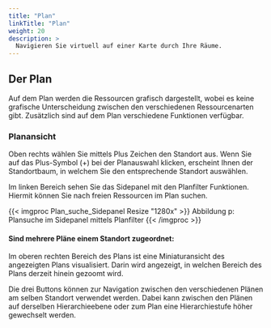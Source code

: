 ```yaml
---
title: "Plan"
linkTitle: "Plan"
weight: 20
description: >
  Navigieren Sie virtuell auf einer Karte durch Ihre Räume.
---
```


## Der Plan 
Auf dem Plan werden die Ressourcen grafisch dargestellt, wobei es keine grafische Unterscheidung zwischen den verschiedenen Ressourcenarten gibt. Zusätzlich sind auf dem Plan verschiedene Funktionen verfügbar.

### Planansicht

Oben rechts wählen Sie mittels Plus Zeichen den Standort aus. Wenn Sie auf das Plus-Symbol (+) bei der Planauswahl klicken, erscheint Ihnen der Standortbaum, in welchem Sie den entsprechende Standort auswählen.

Im linken Bereich sehen Sie das Sidepanel mit den Planfilter Funktionen. Hiermit können Sie nach freien Ressourcen im Plan suchen. 

{{< imgproc Plan_suche_Sidepanel Resize "1280x" >}}
Abbildung p: Plansuche im Sidepanel mittels Planfilter
{{< /imgproc >}}

#### Sind mehrere Pläne einem Standort zugeordnet:

Im oberen rechten Bereich des Plans ist eine Miniaturansicht des angezeigten Plans visualisiert. Darin wird angezeigt, in welchen Bereich des Plans derzeit hinein gezoomt wird.

Die drei Buttons können zur Navigation zwischen den verschiedenen Plänen am selben Standort verwendet werden. Dabei kann zwischen den Plänen auf derselben Hierarchieebene oder zum Plan eine Hierarchiestufe höher gewechselt werden.



